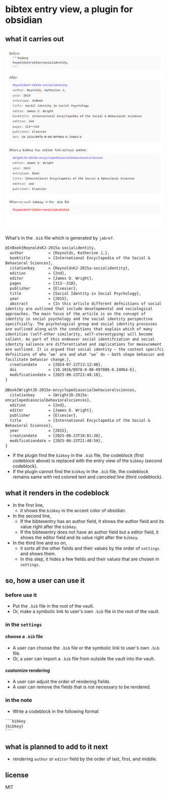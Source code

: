 # bibtex entry view, a plugin for obsidian

## what it carries out

![sample.png](sample.png)

What's in the `.bib` file which is generated by `jabref`.
```
@InBook{ReynoldsKJ-2015a-socialidentity,
  author           = {Reynolds, Katherine J,},
  booktitle        = {International Encyclopedia of the Social & Behavioral Sciences},
  citationkey      = {ReynoldsKJ-2015a-socialidentity},
  edition          = {2nd},
  editor           = {James D. Wright},
  pages            = {313--318},
  publisher        = {Elsevier},
  title            = {Social Identity in Social Psychology},
  year             = {2015},
  abstract         = {In this article different defniitions of social identity are outlined that include developmental and sociological approaches. The main focus of the article is on the concept of identity in social psychology and the social identity perspective specifcially. The psychological group and social identity processes are outlined along with the conditions that explain which of many identities (self-other similarity, self-stereotyping) will become salient. As part of this endeavor social identifciation and social identity salience are differentiated and implications for measurement are outlined. It is argued that social identity – the context specifci defniitions of who ‘we’ are and what ‘we’ do – both shape behavior and facilitate behavior change.},
  creationdate     = {2024-07-22T13:12:48},
  doi              = {10.1016/B978-0-08-097086-8.24064-6},
  modificationdate = {2025-06-23T21:48:18},
}

@Book{WrightJD-2015e-encyclopediasocialbehavioralsciences,
  citationkey      = {WrightJD-2015e-encyclopediasocialbehavioralsciences},
  edition          = {2nd},
  editor           = {James D. Wright},
  publisher        = {Elsevier},
  title            = {International Encyclopedia of the Social & Behavioral Sciences},
  year             = {2015},
  creationdate     = {2025-06-23T18:01:38},
  modificationdate = {2025-06-23T21:48:59},
}
```

- If the plugin find the `bibkey` in the `.bib` file, the codeblock (first codeblock above) is replaced with the entry view of the `bibkey` (second codeblock).
- If the plugin cannot find the `bibkey` in the `.bib` file, the codeblock remains same with red colored text and canceled line (third codeblock).


## what it renders in the codeblock

- In the first line,
  - it shows the `bibkey` in the accent color of obsidian.
- In the second line,
  - If the bibtexentry has an author field, it shows the author field and its value right after the `bibkey`.
  - If the bibtexentry does not have an author field but a editor field, it shows the editor field and its value right after the `bibkey`.
- In the third line and so on,
  - it sorts all the other fields and their values by the order of `settings` and shows them.
  - In this step, it hides a few fields and their values that are chosen in `settings`.

## so, how a user can use it

### before use it

- Put the `.bib` file in the root of the vault. 
- Or, make a symbolic link to user's own `.bib` file in the root of the vault.

### in the `settings` 

#### choose a `.bib` file

- A user can choose the `.bib` file or the symbolic link to user's own `.bib` file.
- Or, a user can import a `.bib` file from outside the vault into the vault.

#### customize rendering

- A user can adjust the order of rendering fields.
- A user can remove the fields that is not necessary to be rendered.

### in the note

- Write a codeblock in the following format
````
```bibkey
{bibkey}
```
````

## what is planned to add to it next

- rendering `author` or `editor` field by the order of last, first, and middle.

## license

MIT

